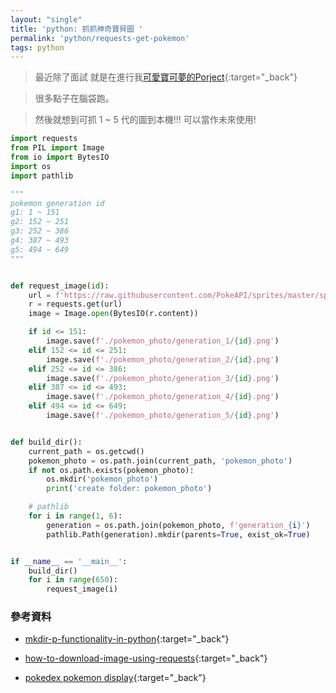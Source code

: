```yaml
---
layout: "single"
title: 'python: 抓抓神奇寶貝圖 '
permalink: 'python/requests-get-pokemon'
tags: python 
---
```


> 最近除了面試 就是在進行我[可愛寶可夢的Porject](https://yuting-pokego-gallery.appspot.com/){:target="_back"}

> 很多點子在腦袋跑。

> 然後就想到可抓 1 ~ 5 代的圖到本機!!! 可以當作未來使用!


~~~py
import requests
from PIL import Image
from io import BytesIO
import os
import pathlib

"""
pokemon generation id
g1: 1 ~ 151
g2: 152 ~ 251
g3: 252 ~ 386
g4: 387 ~ 493
g5: 494 ~ 649
"""


def request_image(id):
    url = f'https://raw.githubusercontent.com/PokeAPI/sprites/master/sprites/pokemon/{id}.png'
    r = requests.get(url)
    image = Image.open(BytesIO(r.content))

    if id <= 151:
        image.save(f'./pokemon_photo/generation_1/{id}.png')
    elif 152 <= id <= 251:
        image.save(f'./pokemon_photo/generation_2/{id}.png')
    elif 252 <= id <= 386:
        image.save(f'./pokemon_photo/generation_3/{id}.png')
    elif 387 <= id <= 493:
        image.save(f'./pokemon_photo/generation_4/{id}.png')
    elif 494 <= id <= 649:
        image.save(f'./pokemon_photo/generation_5/{id}.png')


def build_dir():
    current_path = os.getcwd()
    pokemon_photo = os.path.join(current_path, 'pokemon_photo')
    if not os.path.exists(pokemon_photo):
        os.mkdir('pokemon_photo')
        print('create folder: pokemon_photo')

    # pathlib
    for i in range(1, 6):
        generation = os.path.join(pokemon_photo, f'generation_{i}')
        pathlib.Path(generation).mkdir(parents=True, exist_ok=True)


if __name__ == '__main__':
    build_dir()
    for i in range(650):
        request_image(i)

~~~

### 參考資料

- [mkdir-p-functionality-in-python](https://stackoverflow.com/questions/600268/mkdir-p-functionality-in-python){:target="_back"}

- [how-to-download-image-using-requests](https://stackoverflow.com/questions/13137817/how-to-download-image-using-requests){:target="_back"}

- [pokedex pokemon display](http://pokedream.com/pokedex/pokemon?display=gen1){:target="_back"}
